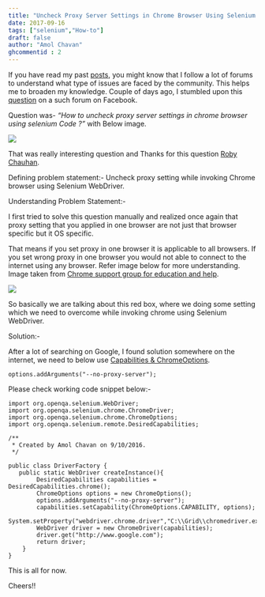```yaml
---
title: "Uncheck Proxy Server Settings in Chrome Browser Using Selenium WebDriver"
date: 2017-09-16
tags: ["selenium","How-to"]
draft: false
author: "Amol Chavan"
ghcommentid : 2
---
```


If you have read my past [posts](http://qaperspective.blogspot.in/2016/08/how-can-i-enhanceimprove-my-selenium.html), you might know that I follow a lot of forums to understand what type of issues are faced by the community. This helps me to broaden my knowledge. Couple of days ago, I stumbled upon this [question](https://www.facebook.com/groups/Testingridewithautomation/permalink/1770893919843998/) on a such forum on Facebook.

Question was- *“How to uncheck proxy server settings in chrome browser using selenium Code ?”* with Below image.

![](https://lh4.googleusercontent.com/Xf2yjoweeIu1ZlGguokE6izcOD2Ss0l80u9z0baYc3o1qmmVMd_41yhotb8EQ8J1kHvzCU1SbxKk8uWU5aR8DIt9GeC19sRAIygijJx7NhyVcpWbH4qywIq6lCMjwFlSc5yrjRHi)

That was really interesting question and Thanks for this question ‎[Roby Chauhan](https://www.facebook.com/profile.php?id=100007029078193).

Defining problem statement:- Uncheck proxy setting while invoking Chrome browser using Selenium WebDriver.

Understanding Problem Statement:-

I first tried to solve this question manually and realized once again that proxy setting that you applied in one browser are not just that browser specific but it OS specific.

That means if you set proxy in one browser it is applicable to all browsers. If you set wrong proxy in one browser you would not able to connect to the internet using any browser. Refer image below for more understanding. Image taken from [Chrome support group for education and help](https://support.google.com/chrome/a/answer/187202?hl=en&rd=1).

![](https://lh4.googleusercontent.com/wwEoZ9xKLSEej3vpiP9KaHJOr1fuNRyr4cv5Xq8WH4P9MVDP3GNB9YDXjsa073Ll-3X6eds_yO0W2lM9oHjB-eRc3YPpmRWnQ-spwKRyfL_kZQbslc12lUo9_e1ED69OIgawRC4a)

So basically we are talking about this red box, where we doing some setting which we need to overcome while invoking chrome using Selenium WebDriver.

Solution:-

After a lot of searching on Google, I found solution somewhere on the internet, we need to below use [Capabilities & ChromeOptions](https://sites.google.com/a/chromium.org/chromedriver/capabilities).

`options.addArguments("--no-proxy-server");`

Please check working code snippet below:-

    import org.openqa.selenium.WebDriver;
    import org.openqa.selenium.chrome.ChromeDriver;
    import org.openqa.selenium.chrome.ChromeOptions;
    import org.openqa.selenium.remote.DesiredCapabilities;
    
    /**
     * Created by Amol Chavan on 9/10/2016.
     */
    
    public class DriverFactory {
       public static WebDriver createInstance(){
            DesiredCapabilities capabilities = DesiredCapabilities.chrome();
            ChromeOptions options = new ChromeOptions();
            options.addArguments("--no-proxy-server");
            capabilities.setCapability(ChromeOptions.CAPABILITY, options);
            System.setProperty("webdriver.chrome.driver","C:\\Grid\\chromedriver.exe");
            WebDriver driver = new ChromeDriver(capabilities);
            driver.get("http://www.google.com");
            return driver;
        }
    }

This is all for now.

Cheers!!